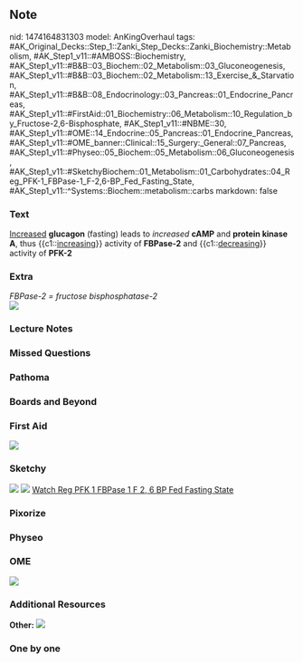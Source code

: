 ## Note
nid: 1474164831303
model: AnKingOverhaul
tags: #AK_Original_Decks::Step_1::Zanki_Step_Decks::Zanki_Biochemistry::Metabolism, #AK_Step1_v11::#AMBOSS::Biochemistry, #AK_Step1_v11::#B&B::03_Biochem::02_Metabolism::03_Gluconeogenesis, #AK_Step1_v11::#B&B::03_Biochem::02_Metabolism::13_Exercise_&_Starvation, #AK_Step1_v11::#B&B::08_Endocrinology::03_Pancreas::01_Endocrine_Pancreas, #AK_Step1_v11::#FirstAid::01_Biochemistry::06_Metabolism::10_Regulation_by_Fructose-2,6-Bisphosphate, #AK_Step1_v11::#NBME::30, #AK_Step1_v11::#OME::14_Endocrine::05_Pancreas::01_Endocrine_Pancreas, #AK_Step1_v11::#OME_banner::Clinical::15_Surgery:_General::07_Pancreas, #AK_Step1_v11::#Physeo::05_Biochem::05_Metabolism::06_Gluconeogenesis, #AK_Step1_v11::#SketchyBiochem::01_Metabolism::01_Carbohydrates::04_Reg_PFK-1_FBPase-1_F-2,6-BP_Fed_Fasting_State, #AK_Step1_v11::^Systems::Biochem::metabolism::carbs
markdown: false

### Text
<div>
  <u>Increased</u> <b>glucagon</b> (fasting) leads to
  <i>increased</i> <b>cAMP</b> and <b>protein kinase A</b>, thus
  {{c1::<u>increasing</u>}} activity of <b>FBPase-2</b> and
  {{c1::<u>decreasing</u>}} activity of <b>PFK-2</b>
</div>

### Extra
<div>
  <i>FBPase-2 = fructose bisphosphatase-2</i>
</div>
<div><img src="paste-78026670866596.jpg"></div>

### Lecture Notes


### Missed Questions


### Pathoma


### Boards and Beyond


### First Aid
<img src="tmpDO9mXT.png">

### Sketchy
<img src="Screen%20Shot%202021-01-07%20at%2014.50.10.jpg">
<img src="Screen%20Shot%202021-01-07%20at%2014.50.56.jpg"> <a href=
"https://dashboard.sketchy.com/study/medical/courses/medical-biochemistry/units/medical-biochemistry-metabolism/videos/medical-biochemistry-metabolism-carbohydrates-regulation-of-pfk-1-and-fbpase-1-by-f-26-bp-and-during-the-fed-and-fasting-state?utm_source=anki&utm_medium=partnership&utm_campaign=february_update&utm_content=medical">
Watch Reg PFK 1 FBPase 1 F 2, 6 BP Fed Fasting State</a>

### Pixorize


### Physeo


### OME
<div class="ome-widget">
  <a href=
  "https://onlinemeded.org/spa/surgery-general/pancreas/acquire?ref=anki">
  <img src="_OME_AnkiFlashcards_Lesson_5.png"></a>
</div>

### Additional Resources
<b>Other:</b> <img src="tmp7XL_EC.png">

### One by one


